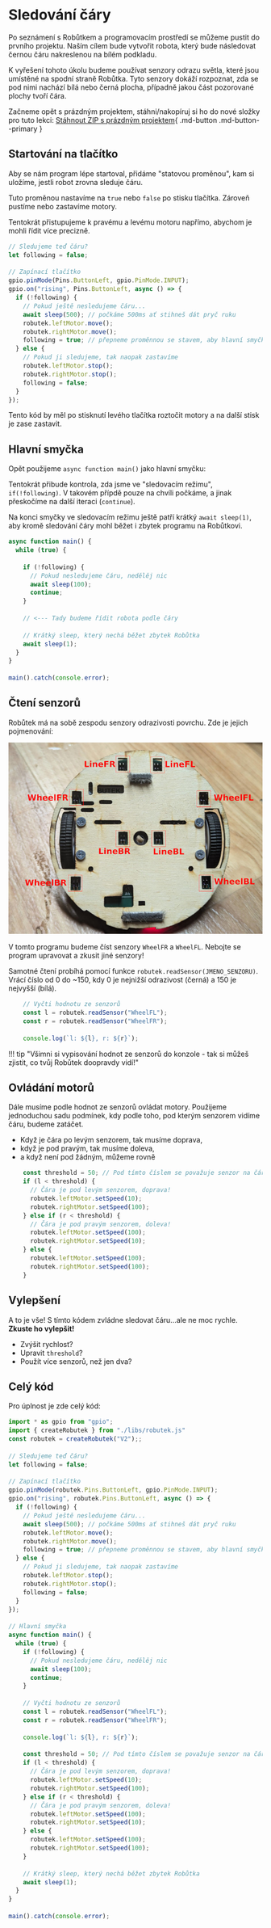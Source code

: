 # Sledování čáry

Po seznámení s Robůtkem a programovacím prostředí se můžeme pustit do prvního projektu. Naším cílem bude vytvořit robota, který bude následovat černou čáru nakreslenou na bílém podkladu.

K vyřešení tohoto úkolu budeme používat senzory odrazu světla, které jsou umístěné na spodní straně Robůtka. Tyto senzory dokáží rozpoznat, zda se pod nimi nachází bílá nebo černá plocha, případně jakou část pozorované plochy tvoří čára.

Začneme opět s prázdným projektem, stáhni/nakopíruj si ho do nové složky pro tuto lekci:
[Stáhnout ZIP s prázdným projektem](../../robot/lekce2/blank_project.zip){ .md-button .md-button--primary }


## Startování na tlačítko
Aby se nám program lépe startoval, přidáme "statovou proměnou", kam si uložíme, jestli robot zrovna sleduje čáru.

Tuto proměnou nastavíme na `true` nebo `false` po stisku tlačítka. Zároveň pustíme nebo zastavíme motory.

Tentokrát přistupujeme k pravému a levému motoru napřímo, abychom je mohli řídit více precizně.

```ts
// Sledujeme teď čáru?
let following = false;

// Zapínací tlačítko
gpio.pinMode(Pins.ButtonLeft, gpio.PinMode.INPUT);
gpio.on("rising", Pins.ButtonLeft, async () => {
  if (!following) {
    // Pokud ještě nesledujeme čáru...
    await sleep(500); // počkáme 500ms ať stihneš dát pryč ruku
    robutek.leftMotor.move();
    robutek.rightMotor.move();
    following = true; // přepneme proměnnou se stavem, aby hlavní smyčka začala fungovat.
  } else {
    // Pokud ji sledujeme, tak naopak zastavíme
    robutek.leftMotor.stop();
    robutek.rightMotor.stop();
    following = false;
  }
});
```

Tento kód by měl po stisknutí levého tlačítka roztočit motory a na další stisk je zase zastavit.

## Hlavní smyčka

Opět použijeme `async function main()` jako hlavní smyčku:

Tentokrát přibude kontrola, zda jsme ve "sledovacím režimu", `if(!following)`. V takovém přípdě pouze na chvíli počkáme, a jinak přeskočíme na další iteraci (`continue`).

Na konci smyčky ve sledovacím režimu ještě patří krátký `await sleep(1)`, aby kromě sledování čáry mohl běžet i zbytek programu na Robůtkovi.

```ts
async function main() {
  while (true) {

    if (!following) {
      // Pokud nesledujeme čáru, nedělěj nic
      await sleep(100);
      continue;
    }

    // <--- Tady budeme řídit robota podle čáry

    // Krátký sleep, který nechá běžet zbytek Robůtka
    await sleep(1);
  }
}

main().catch(console.error);
```

## Čtení senzorů

Robůtek má na sobě zespodu senzory odrazivosti povrchu. Zde je jejich pojmenování:

![](assets/senzory.jpg)

V tomto programu budeme číst senzory `WheelFR` a `WheelFL`. Nebojte se program upravovat a zkusit jiné senzory!

Samotné čtení probíhá pomocí funkce `robutek.readSensor(JMENO_SENZORU)`. Vrácí číslo od 0 do ~150, kdy 0 je nejnižší odrazivost (černá)
a 150 je nejvyšší (bílá).

```ts
    // Vyčti hodnotu ze senzorů
    const l = robutek.readSensor("WheelFL");
    const r = robutek.readSensor("WheelFR");

    console.log(`l: ${l}, r: ${r}`);
```

!!! tip "Všimni si vypisování hodnot ze senzorů do konzole - tak si můžeš zjistit, co tvůj Robůtek doopravdy vidí!"

## Ovládání motorů

Dále musíme podle hodnot ze senzorů ovládat motory. Použijeme jednoduchou sadu podmínek, kdy podle toho, pod kterým senzorem vidíme
čáru, budeme zatáčet.

* Když je čára po levým senzorem, tak musíme doprava,
* když je pod pravým, tak musíme doleva,
* a když není pod žádným, můžeme rovně

```ts
    const threshold = 50; // Pod tímto číslem se považuje senzor na čáře
    if (l < threshold) {
      // Čára je pod levým senzorem, doprava!
      robutek.leftMotor.setSpeed(10);
      robutek.rightMotor.setSpeed(100);
    } else if (r < threshold) {
      // Čára je pod pravým senzorem, doleva!
      robutek.leftMotor.setSpeed(100);
      robutek.rightMotor.setSpeed(10);
    } else {
      robutek.leftMotor.setSpeed(100);
      robutek.rightMotor.setSpeed(100);
    }
```

## Vylepšení
A to je vše! S tímto kódem zvládne sledovat čáru...ale ne moc rychle. **Zkuste ho vylepšit!**

* Zvýšit rychlost?
* Upravit `threshold`?
* Použít více senzorů, než jen dva?


## Celý kód
Pro úplnost je zde celý kód:

```ts
import * as gpio from "gpio";
import { createRobutek } from "./libs/robutek.js"
const robutek = createRobutek("V2");;

// Sledujeme teď čáru?
let following = false;

// Zapínací tlačítko
gpio.pinMode(robutek.Pins.ButtonLeft, gpio.PinMode.INPUT);
gpio.on("rising", robutek.Pins.ButtonLeft, async () => {
  if (!following) {
    // Pokud ještě nesledujeme čáru...
    await sleep(500); // počkáme 500ms ať stihneš dát pryč ruku
    robutek.leftMotor.move();
    robutek.rightMotor.move();
    following = true; // přepneme proměnnou se stavem, aby hlavní smyčka začala fungovat.
  } else {
    // Pokud ji sledujeme, tak naopak zastavíme
    robutek.leftMotor.stop();
    robutek.rightMotor.stop();
    following = false;
  }
});

// Hlavní smyčka
async function main() {
  while (true) {
    if (!following) {
      // Pokud nesledujeme čáru, nedělěj nic
      await sleep(100);
      continue;
    }

    // Vyčti hodnotu ze senzorů
    const l = robutek.readSensor("WheelFL");
    const r = robutek.readSensor("WheelFR");

    console.log(`l: ${l}, r: ${r}`);

    const threshold = 50; // Pod tímto číslem se považuje senzor na čáře
    if (l < threshold) {
      // Čára je pod levým senzorem, doprava!
      robutek.leftMotor.setSpeed(10);
      robutek.rightMotor.setSpeed(100);
    } else if (r < threshold) {
      // Čára je pod pravým senzorem, doleva!
      robutek.leftMotor.setSpeed(100);
      robutek.rightMotor.setSpeed(10);
    } else {
      robutek.leftMotor.setSpeed(100);
      robutek.rightMotor.setSpeed(100);
    }

    // Krátký sleep, který nechá běžet zbytek Robůtka
    await sleep(1);
  }
}

main().catch(console.error);
```
